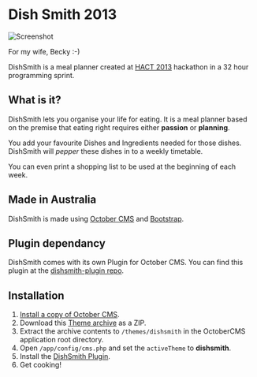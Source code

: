 Dish Smith 2013
=========

![Screenshot](https://raw.githubusercontent.com/daftspunk/dishsmith/master/Screenshot.png)

For my wife, Becky :-)

DishSmith is a meal planner created at [HACT 2013](http://hact.org.au) hackathon in a 32 hour programming sprint.

## What is it?

DishSmith lets you organise your life for eating. It is a meal planner based on the premise that eating right requires either **passion** or **planning**.

You add your favourite Dishes and Ingredients needed for those dishes. DishSmith will *pepper* these dishes in to a weekly timetable.

You can even print a shopping list to be used at the beginning of each week.

## Made in Australia

DishSmith is made using [October CMS](http://octobercms.com) and [Bootstrap](http://getbootstrap.com).

## Plugin dependancy

DishSmith comes with its own Plugin for October CMS.
You can find this plugin at the [dishsmith-plugin repo](https://github.com/daftspunk/dishsmith-plugin).

## Installation

1. [Install a copy of October CMS](http://octobercms.com/docs/help/installation).
2. Download this [Theme archive](https://github.com/daftspunk/dishsmith/archive/master.zip) as a ZIP.
3. Extract the archive contents to `/themes/dishsmith` in the OctoberCMS application root directory.
4. Open `/app/config/cms.php` and set the `activeTheme` to **dishsmith**.
4. Install the [DishSmith Plugin](https://github.com/daftspunk/dishsmith-plugin).
5. Get cooking!
